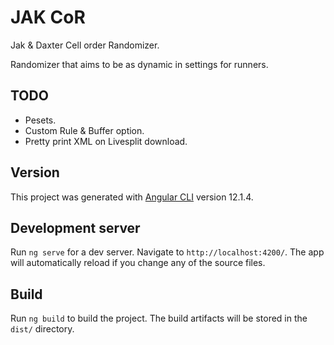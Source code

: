 # JAK CoR

Jak & Daxter Cell order Randomizer.

Randomizer that aims to be as dynamic in settings for runners.

## TODO

- Pesets.
- Custom Rule & Buffer option.
- Pretty print XML on Livesplit download.

## Version

This project was generated with [Angular CLI](https://github.com/angular/angular-cli) version 12.1.4.

## Development server

Run `ng serve` for a dev server. Navigate to `http://localhost:4200/`. The app will automatically reload if you change any of the source files.

## Build

Run `ng build` to build the project. The build artifacts will be stored in the `dist/` directory.